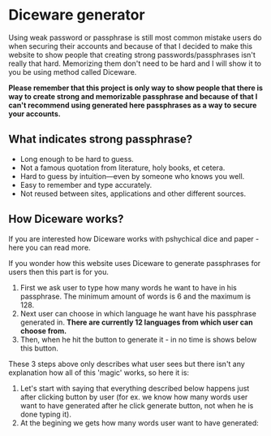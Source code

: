 # Diceware generator
Using weak password or passphrase is still most common mistake users do when securing their accounts and because of that I decided to make this website to show people that creating strong passwords/passphrases isn't really that hard. Memorizing them don't need to be hard and I will show it to you be using method called Diceware.

**Please remember that this project is only way to show people that there is way to create strong and memorizable passphrase and because of that I can't recommend using generated here passphrases as a way to secure your accounts.**

## What indicates strong passphrase?
* Long enough to be hard to guess.
* Not a famous quotation from literature, holy books, et cetera.
* Hard to guess by intuition—even by someone who knows you well.
* Easy to remember and type accurately.
* Not reused between sites, applications and other different sources.

## How Diceware works?
If you are interested how Diceware works with pshychical dice and paper - here you can read more.

If you wonder how this website uses Diceware to generate passphrases for users then this part is for you.

1. First we ask user to type how many words he want to have in his passphrase. The minimum amount of words is 6 and the maximum is 128.
1. Next user can choose in which language he want have his passphrase generated in. **There are currently 12 languages from which user can choose from.**
1. Then, when he hit the button to generate it - in no time is shows below this button.

These 3 steps above only describes what user sees but there isn't any explanation how all of this 'magic' works, so here it is:

1. Let's start with saying that everything described below happens just after clicking button by user (for ex. we know how many words user want to have generated after he click generate button, not when he is done typing it).
2. At the begining we gets how many words user want to have generated:



